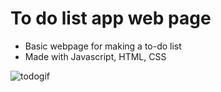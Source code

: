 # To do list app web page
- Basic webpage for making a to-do list
- Made with Javascript, HTML, CSS

![todogif](https://github.com/Ryan-slither/to-do/assets/108439802/269ef784-acfb-4c19-afdb-641c5c09db5e)
